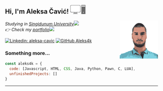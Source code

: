 <h2> Hi, I'm Aleksa Čavić! <img src="assets/pc.png" width="50"></h2>
<img align='right' src="assets/me.png" width="25%">
<p><em>Studying in <a href="https://singidunum.ac.rs/upis/study-programme/informatika-i-racunarstvo">Singidunum University</a><img src="https://media.giphy.com/media/fYSnHlufseco8Fh93Z/giphy.gif" width="30"></br>
👉 Check my <a href="https://aleks4k.github.io/portfolio/">portfolio</a><img src="https://media.giphy.com/media/WUlplcMpOCEmTGBtBW/giphy.gif" width="30"> 
</em></p>

[![Linkedin: aleksa-cavic](https://img.shields.io/badge/-Aleksa_Čavić-blue?style=flat-square&logo=Linkedin&logoColor=white&link=https://www.linkedin.com/in/aleksa-cavic/)](https://www.linkedin.com/in/aleksa-cavic/)
[![GitHub Aleks4k](https://img.shields.io/github/followers/Aleks4k?label=follow&style=social)](https://github.com/Aleks4k)


### Something more...  

```javascript
const aleks4k = {
  code: [Javascript, HTML, CSS, Java, Python, Pawn, C, LUA],
  unfinishedProjects: []
}
```
---
